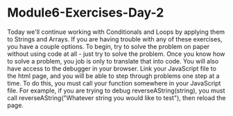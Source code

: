 # Module6-Exercises-Day-2

Today we'll continue working with Conditionals and Loops by applying them to Strings and Arrays. If you are having trouble with any of these exercises, you have a couple options. To begin, try to solve the problem on paper without using code at all - just try to solve the problem. Once you know how to solve a problem, you job is only to translate that into code. You will also have access to the debugger in your browser. Link your JavaScript file to the html page, and you will be able to step through problems one step at a time. To do this, you must call your function somewhere in your JavaScript file. For example, if you are trying to debug reverseAString(string), you must call reverseAString("Whatever string you would like to test"), then reload the page.
